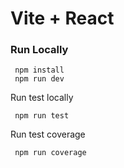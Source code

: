 # Vite + React

### Run Locally

```
 npm install
 npm run dev
```

Run test locally

```
 npm run test
```

Run test coverage

```
 npm run coverage
```

